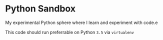 # Python Sandbox

My experimental Python sphere where I learn and experiment with code.e

This code should run preferrable on Python `3.5` via `virtualenv`